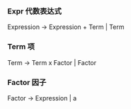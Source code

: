 ### Expr  代数表达式

Expression -> Expression + Term | Term

### Term  项

Term -> Term x Factor | Factor

### Factor 因子

Factor -> Expression | a
